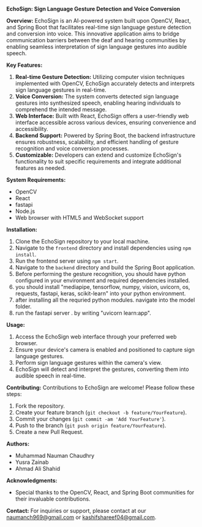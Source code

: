 **EchoSign: Sign Language Gesture Detection and Voice Conversion**

**Overview:**
EchoSign is an AI-powered system built upon OpenCV, React, and Spring Boot that facilitates real-time sign language gesture detection and conversion into voice. This innovative application aims to bridge communication barriers between the deaf and hearing communities by enabling seamless interpretation of sign language gestures into audible speech.

**Key Features:**
1. **Real-time Gesture Detection:** Utilizing computer vision techniques implemented with OpenCV, EchoSign accurately detects and interprets sign language gestures in real-time.
2. **Voice Conversion:** The system converts detected sign language gestures into synthesized speech, enabling hearing individuals to comprehend the intended message.
3. **Web Interface:** Built with React, EchoSign offers a user-friendly web interface accessible across various devices, ensuring convenience and accessibility.
4. **Backend Support:** Powered by Spring Boot, the backend infrastructure ensures robustness, scalability, and efficient handling of gesture recognition and voice conversion processes.
5. **Customizable:** Developers can extend and customize EchoSign's functionality to suit specific requirements and integrate additional features as needed.

**System Requirements:**
- OpenCV
- React
- fastapi
- Node.js
- Web browser with HTML5 and WebSocket support

**Installation:**
1. Clone the EchoSign repository to your local machine.
2. Navigate to the `frontend` directory and install dependencies using `npm install`.
3. Run the frontend server using `npm start`.
4. Navigate to the `backend` directory and build the Spring Boot application.
5. Before performing the gesture recognition, you should have python configured in your environment and required dependencies installed.
6. you should install "mediapipe, tensorflow, numpy, vision, uvicorn, os, requests, fastapi, keras, scikit-learn" into your python environment. 
7. after installing all the requried python modules. navigate into the model folder. 
8. run the fastapi server . by writing "uvicorn learn:app".

**Usage:**
1. Access the EchoSign web interface through your preferred web browser.
2. Ensure your device's camera is enabled and positioned to capture sign language gestures.
3. Perform sign language gestures within the camera's view.
4. EchoSign will detect and interpret the gestures, converting them into audible speech in real-time.

**Contributing:**
Contributions to EchoSign are welcome! Please follow these steps:
1. Fork the repository.
2. Create your feature branch (`git checkout -b feature/YourFeature`).
3. Commit your changes (`git commit -am 'Add YourFeature'`).
4. Push to the branch (`git push origin feature/YourFeature`).
5. Create a new Pull Request.

**Authors:**
- Muhammad Nauman Chaudhry
- Yusra Zainab
- Ahmad Ali Shahid

**Acknowledgments:**
- Special thanks to the OpenCV, React, and Spring Boot communities for their invaluable contributions.

**Contact:**
For inquiries or support, please contact at our [naumanch969@gmail.com](naumanch969@gmail.com) or [kashifshareef04@gmail.com](kashifshareef04@gmail.com).
